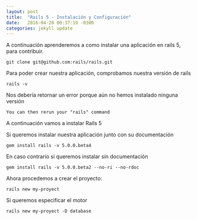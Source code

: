 ```yaml
---
layout: post
title:  "Rails 5 - Instalación y Configuración"
date:   2016-04-20 00:37:19 -0300
categories: jekyll update
---
```


A continuación aprenderemos a como instalar una aplicación en rails 5, para contribuir.

```
git clone git@github.com:rails/rails.git
```

Para poder crear nuestra aplicación, comprobamos nuestra versión de rails

```
rails -v
```
Nos debería retornar un error porque aún no hemos instalado ninguna versión

```
You can then rerun your "rails" command
```


A continuación vamos a instalar Rails 5

Si queremos instalar nuestra aplicación junto con su documentación

```
gem install rails -v 5.0.0.beta4
```

En caso contrario si queremos instalar sin documentación

```
gem install rails -v 5.0.0.beta2 --no-ri --no-rdoc
```

Ahora procedemos a crear el proyecto:

```
rails new my-proyect
```

Si queremos especificar el motor
```
rails new my-proyect -D database
```

